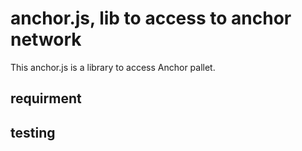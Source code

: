 # anchor.js, lib to access to anchor network

This anchor.js is a library to access Anchor pallet.

## requirment

## testing
